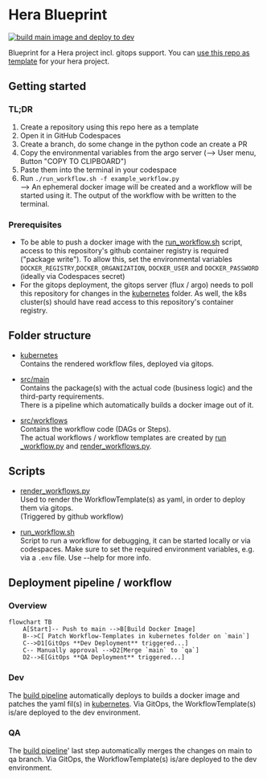 # Hera Blueprint 
[![build main image and deploy to dev](https://github.com/aiknow-public/hera-blueprint/actions/workflows/build-main-image-and-deploy.yaml/badge.svg)](https://github.com/aiknow-public/hera-blueprint/actions/workflows/build-main-image-and-deploy.yaml)

Blueprint for a Hera project incl. gitops support. 
You can [use this repo as template](https://github.com/aiknow-public/hera-blueprint/generate) for your hera project.

## Getting started

### TL;DR
1) Create a repository using this repo here as a template
1) Open it in GitHub Codespaces
1) Create a branch, do some change in the python code an create a PR
1) Copy the environmental variables from the argo server (--> User menu, Button "COPY TO CLIPBOARD")
1) Paste them into the terminal in your codespace
1) Run `./run_workflow.sh -f example_workflow.py`  
--> An ephemeral docker image will be created and a workflow will be started using it. The output of the workflow with be written to the terminal.

### Prerequisites
- To be able to push a docker image with the [run_workflow.sh](./run_workflow.sh) script, access to
this repository's github container registry is required ("package write").
To allow this, set the environmental variables `DOCKER_REGISTRY`,`DOCKER_ORGANIZATION`, `DOCKER_USER` and `DOCKER_PASSWORD` (ideally via Codespaces secret)
- For the gitops deployment, the gitops server (flux / argo) needs to poll this repository for
changes in the [kubernetes](kubernetes) folder. As well, the k8s cluster(s) should have read access to this repository's container registry. 

## Folder structure
- [kubernetes](kubernetes)  
Contains the rendered workflow files, deployed via gitops.

- [src/main](src/main)  
Contains the package(s) with the actual code (business logic) and the third-party requirements.  
There is a pipeline which automatically builds a docker image out of it.

- [src/workflows](src/workflows)  
Contains the workflow code (DAGs or Steps).  
The actual workflows / workflow templates are created
by [run _workflow.py](src/run_workflow.py) and [render_workflows.py](src/render_workflows.py).

## Scripts
- [render_workflows.py](./src/render_workflows.py)  
Used to render the WorkflowTemplate(s) as yaml, in order to deploy them via gitops.  
(Triggered by github workflow) 

- [run_workflow.sh](./run_workflow.sh)  
Script to run a workflow for debugging, it can be started locally or via codespaces. 
Make sure to set the required environment variables, e.g. via a `.env` file. Use --help for more info.

## Deployment pipeline / workflow

### Overview

```mermaid
flowchart TB
    A[Start]-- Push to main -->B[Build Docker Image]
    B-->C[ Patch Workflow-Templates in kubernetes folder on `main`]
    C-->D1[GitOps **Dev Deployment** triggered...]
    C-- Manually approval -->D2[Merge `main` to `qa`]
    D2-->E[GitOps **QA Deployment** triggered...]
```

### Dev
The [build pipeline](https://github.com/aiknow-public/hera-blueprint/actions/workflows/build-main-image-and-deploy.yaml) automatically deploys to
builds a docker image and patches the yaml fil(s) in [kubernetes](kubernetes). Via GitOps, the WorkflowTemplate(s) is/are deployed to the dev environment.

### QA
The [build pipeline](https://github.com/aiknow-public/hera-blueprint/actions/workflows/build-main-image-and-deploy.yaml)' last step automatically
merges the changes on main to qa branch.
Via GitOps, the WorkflowTemplate(s) is/are deployed to the dev environment.
